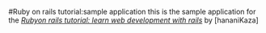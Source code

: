 #Ruby on rails tutorial:sample application
this is the sample application for the
[*Rubyon rails tutorial: learn web development with rails*](http://www.railstutorial.org/)
by [hananiKaza]
